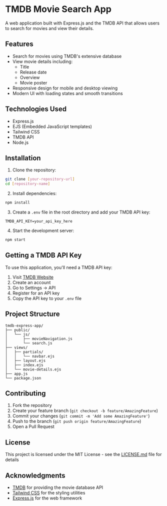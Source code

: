 # TMDB Movie Search App

A web application built with Express.js and the TMDB API that allows users to search for movies and view their details.

## Features

- Search for movies using TMDB's extensive database
- View movie details including:
  - Title
  - Release date
  - Overview
  - Movie poster
- Responsive design for mobile and desktop viewing
- Modern UI with loading states and smooth transitions

## Technologies Used

- Express.js
- EJS (Embedded JavaScript templates)
- Tailwind CSS
- TMDB API
- Node.js

## Installation

1. Clone the repository:
```bash
git clone [your-repository-url]
cd [repository-name]
```

2. Install dependencies:
```bash
npm install
```

3. Create a `.env` file in the root directory and add your TMDB API key:
```env
TMDB_API_KEY=your_api_key_here
```

4. Start the development server:
```bash
npm start
```

## Getting a TMDB API Key

To use this application, you'll need a TMDB API key:

1. Visit [TMDB Website](https://www.themoviedb.org/)
2. Create an account
3. Go to Settings -> API
4. Register for an API key
5. Copy the API key to your `.env` file

## Project Structure

```
tmdb-express-app/
├── public/
│   └── js/
│       ├── movieNavigation.js
│       └── search.js
├── views/
│   ├── partials/
│   │   └── navbar.ejs
│   ├── layout.ejs
│   ├── index.ejs
│   └── movie-details.ejs
├── app.js
└── package.json
```

## Contributing

1. Fork the repository
2. Create your feature branch (`git checkout -b feature/AmazingFeature`)
3. Commit your changes (`git commit -m 'Add some AmazingFeature'`)
4. Push to the branch (`git push origin feature/AmazingFeature`)
5. Open a Pull Request

## License

This project is licensed under the MIT License - see the [LICENSE.md](LICENSE.md) file for details

## Acknowledgments

- [TMDB](https://www.themoviedb.org/) for providing the movie database API
- [Tailwind CSS](https://tailwindcss.com/) for the styling utilities
- [Express.js](https://expressjs.com/) for the web framework